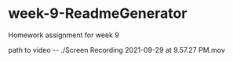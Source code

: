 # week-9-ReadmeGenerator
Homework assignment for week 9


path to video -- ./Screen Recording 2021-09-29 at 9.57.27 PM.mov
